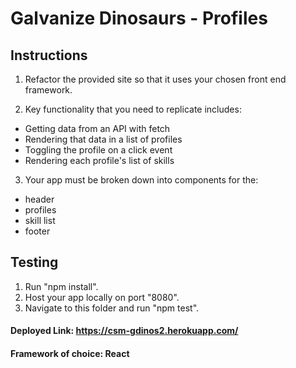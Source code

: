 # Galvanize Dinosaurs - Profiles

## Instructions

1. Refactor the provided site so that it uses your chosen front end framework.

2. Key functionality that you need to replicate includes:

* Getting data from an API with fetch
* Rendering that data in a list of profiles
* Toggling the profile on a click event
* Rendering each profile's list of skills

3. Your app must be broken down into components for the:

* header
* profiles
* skill list
* footer

## Testing

1. Run "npm install".
2. Host your app locally on port "8080".
3. Navigate to this folder and run "npm test".

#### Deployed Link: https://csm-gdinos2.herokuapp.com/

#### Framework of choice: React
